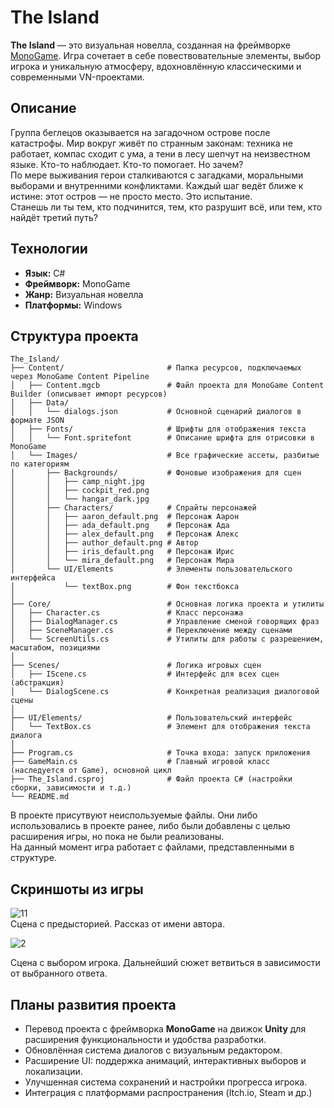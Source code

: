 # The Island 

**The Island** — это визуальная новелла, созданная на фреймворке [MonoGame](https://www.monogame.net/). Игра сочетает в себе повествовательные элементы, выбор игрока и уникальную атмосферу, вдохновлённую классическими и современными VN-проектами.

## Описание
  
Группа беглецов оказывается на загадочном острове после катастрофы. Мир вокруг живёт по странным законам: техника не работает, компас сходит с ума, а тени в лесу шепчут на неизвестном языке. Кто-то наблюдает. Кто-то помогает. Но зачем?  
По мере выживания герои сталкиваются с загадками, моральными выборами и внутренними конфликтами. Каждый шаг ведёт ближе к истине: этот остров — не просто место. Это испытание.  
Станешь ли ты тем, кто подчинится, тем, кто разрушит всё, или тем, кто найдёт третий путь?  
  
## Технологии

- **Язык:** C#
- **Фреймворк:** MonoGame
- **Жанр:** Визуальная новелла
- **Платформы:** Windows

## Структура проекта
```
The_Island/  
├── Content/                       # Папка ресурсов, подключаемых через MonoGame Content Pipeline  
│   ├── Content.mgcb               # Файл проекта для MonoGame Content Builder (описывает импорт ресурсов)  
│   ├── Data/  
│   │   └── dialogs.json           # Основной сценарий диалогов в формате JSON  
│   ├── Fonts/                     # Шрифты для отображения текста  
│   │   └── Font.spritefont        # Описание шрифта для отрисовки в MonoGame  
│   └── Images/                    # Все графические ассеты, разбитые по категориям  
│       ├── Backgrounds/           # Фоновые изображения для сцен  
│       │   ├── camp_night.jpg  
│       │   ├── cockpit_red.png  
│       │   └── hangar_dark.jpg  
│       ├── Characters/            # Спрайты персонажей  
│       │   ├── aaron_default.png  # Персонаж Аарон  
│       │   ├── ada_default.png    # Персонаж Ада  
│       │   ├── alex_default.png   # Персонаж Алекс  
│       │   ├── author_default.png # Автор  
│       │   ├── iris_default.png   # Персонаж Ирис  
│       │   └── mira_default.png   # Персонаж Мира  
│       └── UI/Elements            # Элементы пользовательского интерфейса  
│           └── textBox.png        # Фон текстбокса  
│  
├── Core/                          # Основная логика проекта и утилиты  
│   ├── Character.cs               # Класс персонажа  
│   ├── DialogManager.cs           # Управление сменой говорящих фраз  
│   ├── SceneManager.cs            # Переключение между сценами  
│   └── ScreenUtils.cs             # Утилиты для работы с разрешением, масштабом, позициями  
│  
├── Scenes/                        # Логика игровых сцен  
│   ├── IScene.cs                  # Интерфейс для всех сцен (абстракция)  
│   └── DialogScene.cs             # Конкретная реализация диалоговой сцены  
│  
├── UI/Elements/                   # Пользовательский интерфейс  
│   └── TextBox.cs                 # Элемент для отображения текста диалога  
│  
├── Program.cs                     # Точка входа: запуск приложения  
├── GameMain.cs                    # Главный игровой класс (наследуется от Game), основной цикл  
├── The_Island.csproj              # Файл проекта C# (настройки сборки, зависимости и т.д.)  
└── README.md  
```
В проекте присутвуют неиспользуемые файлы. Они либо использовались в проекте ранее, либо были добавлены с целью расширения игры, но пока не были реализованы.  
На данный момент игра работает с файлами, представленными в структуре.
  
## Скриншоты из игры
  
![11](https://github.com/user-attachments/assets/3e96959c-f49e-490a-bd71-6bc98d07d94b)  
Сцена с предысторией. Рассказ от имени автора.  
  
![2](https://github.com/user-attachments/assets/80d6a9e9-3197-41f1-b8fa-7145f2364f06)  
  
Сцена с выбором игрока. Дальнейший сюжет ветвиться в зависимости от выбранного ответа.

## Планы развития проекта

- Перевод проекта с фреймворка **MonoGame** на движок **Unity** для расширения функциональности и удобства разработки.
- Обновлённая система диалогов с визуальным редактором.
- Расширение UI: поддержка анимаций, интерактивных выборов и локализации.
- Улучшенная система сохранений и настройки прогресса игрока.
- Интеграция с платформами распространения (Itch.io, Steam и др.)

